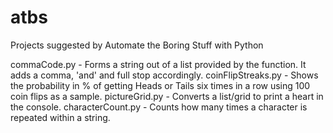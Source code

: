 # atbs
Projects suggested by Automate the Boring Stuff with Python


commaCode.py - Forms a string out of a list provided by the function. It adds a comma, 'and' and full stop accordingly.
coinFlipStreaks.py - Shows the probability in % of getting Heads or Tails six times in a row using 100 coin flips as a sample.
pictureGrid.py - Converts a list/grid to print a heart in the console.
characterCount.py - Counts how many times a character is repeated within a string.
